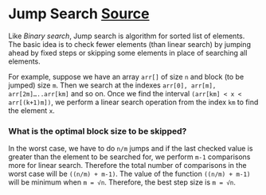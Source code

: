 # Jump Search [Source](https://www.geeksforgeeks.org/jump-search/)

Like *Binary search*, Jump search is algorithm for sorted list of elements. The basic idea is to check fewer elements (than linear search) by jumping ahead by fixed steps or skipping some elements in place of searching all elements.  

For example, suppose we have an array `arr[]` of size `n` and block (to be jumped) size `m`. Then we search at the indexes `arr[0], arr[m], arr[2m]…..arr[km]` and so on. Once we find the interval `(arr[km] < x < arr[(k+1)m])`, we perform a linear search operation from the index `km` to find the element `x`.

### What is the optimal block size to be skipped?

In the worst case, we have to do `n/m` jumps and if the last checked value is greater than the element to be searched for, we perform `m-1` comparisons more for linear search. Therefore the total number of comparisons in the worst case will be `((n/m) + m-1)`. The value of the function `((n/m) + m-1)` will be minimum when `m = √n`. Therefore, the best step size is `m = √n`.